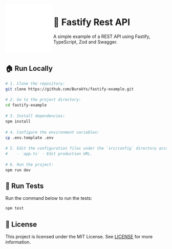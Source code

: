 <img src="https://raw.githubusercontent.com/fastify/graphics/master/fastify-1000px-square-01.png" align="left" width="150" height="150" alt="Fastify Logo">

# 🚀 Fastify Rest API

A simple example of a REST API using Fastify, TypeScript, Zod and Swagger.

<br />

## 🏠 Run Locally
```bash 
# 1. Clone the repository:
git clone https://github.com/BurakYs/fastify-example.git

# 2. Go to the project directory:
cd fastify-example

# 3. Install dependencies:
npm install

# 4. Configure the environment variables:
cp .env.template .env

# 5. Edit the configuration files under the `src/config` directory according to your needs.
#    - `app.ts` - Edit production URL.

# 6. Run the project:
npm run dev
```
   
## 🧪 Run Tests
Run the command below to run the tests:
```bash
npm test
```

## 📝 License

This project is licensed under the MIT License. See [LICENSE](./LICENSE) for more information.
